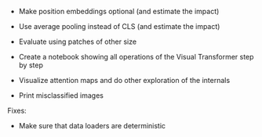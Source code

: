 
- Make position embeddings optional (and estimate the impact)
- Use average pooling instead of CLS (and estimate the impact)
- Evaluate using patches of other size

- Create a notebook showing all operations of the Visual Transformer step by step

- Visualize attention maps and do other exploration of the internals
- Print misclassified images

Fixes:
- Make sure that data loaders are deterministic
